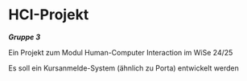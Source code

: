 # HCI-Projekt
***Gruppe 3***

Ein Projekt zum Modul Human-Computer Interaction im WiSe 24/25

Es soll ein Kursanmelde-System (ähnlich zu Porta) entwickelt werden
